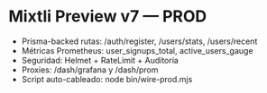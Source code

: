 # Mixtli Preview v7 — PROD
- Prisma-backed rutas: /auth/register, /users/stats, /users/recent
- Métricas Prometheus: user_signups_total, active_users_gauge
- Seguridad: Helmet + RateLimit + Auditoría
- Proxies: /dash/grafana y /dash/prom
- Script auto-cableado: node bin/wire-prod.mjs
